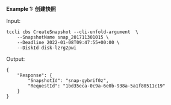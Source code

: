 **Example 1: 创建快照**



Input: 

```
tccli cbs CreateSnapshot --cli-unfold-argument  \
    --SnapshotName snap_201711301015 \
    --Deadline 2022-01-08T09:47:55+00:00 \
    --DiskId disk-lzrg2pwi
```

Output: 
```
{
    "Response": {
        "SnapshotId": "snap-gybrif0z",
        "RequestId": "1bd35eca-0c9a-6e0b-938a-5a1f80511c19"
    }
}
```

